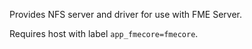 Provides NFS server and driver for use with FME Server.

Requires host with label `app_fmecore=fmecore`.